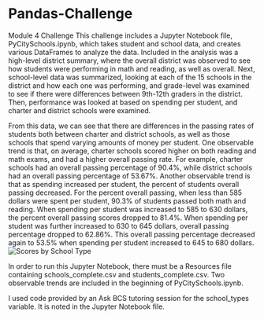 # Pandas-Challenge
Module 4 Challenge
This challenge includes a Jupyter Notebook file, PyCitySchools.ipynb, which takes student and school data, and creates various DataFrames to analyze the data.  Included in the analysis was a high-level district summary, where the overall district was observed to see how students were performing in math and reading, as well as overall.  Next, school-level data was summarized, looking at each of the 15 schools in the district and how each one was performing, and grade-level was examined to see if there were differences between 9th-12th graders in the district.  Then, performance was looked at based on spending per student, and charter and district schools were examined. 

From this data, we can see that there are differences in the passing rates of students both between charter and district schools, as well as those schools that spend varying amounts of money per student.  One observable trend is that, on average, charter schools scored higher on both reading and math exams, and had a higher overall passing rate. For example, charter schools had an overall passing percentage of 90.4%, while district schools had an overall passing percentage of 53.67%.  Another observable trend is that as spending increased per student, the percent of students overall passing decreased.  For the percent overall passing, when less than 585 dollars were spent per student, 90.3% of students passed both math and reading.  When spending per student was increased to 585 to 630 dollars, the percent overall passing scores dropped to 81.4%.  When spending per student was further increased to 630 to 645 dollars, overall passing percentage dropped to 62.86%.  This overall passing percentage decreased again to 53.5% when spending per student increased to 645 to 680 dollars. 
![Scores by School Type](https://github.com/aliciahlavac/Pandas-Challenge/assets/127240852/4d4c8748-1185-4800-898d-a275044be4b7)


In order to run this Jupyter Notebook, there must be a Resources file containing schools_complete.csv and students_complete.csv.  Two observable trends are included in the beginning of PyCitySchools.ipynb.

I used code provided by an Ask BCS tutoring session for the school_types variable.  It is noted in the Jupyter Notebook file.
